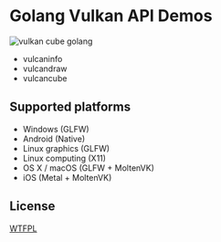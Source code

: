 Golang Vulkan API Demos
=======================

![vulkan cube golang](http://dl.xlab.is/vulkan/screens/cube.gif)

* vulcaninfo
* vulcandraw
* vulcancube

## Supported platforms

* Windows (GLFW)
* Android (Native)
* Linux graphics (GLFW)
* Linux computing (X11)
* OS X / macOS (GLFW + MoltenVK)
* iOS (Metal + MoltenVK)

## License

[WTFPL](LICENSE.txt)
